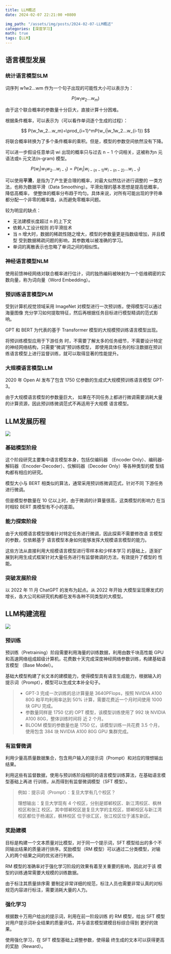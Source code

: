 ```yaml
---
title: LLM概述
date: 2024-02-07 22:21:00 +0800

img_path: "/assets/img/posts/2024-02-07-LLM概述"
categories: [深度学习]
math: true
tags: [LLM]
---
```


## 语言模型发展

### 统计语言模型SLM

词序列 w1w2...wm 作为一个句子出现的可能性大小可以表示为：

$$
P(w_1w_2...w_m)
$$

由于这个联合概率的参数量十分巨大，直接计算十分困难。

根据条件概率，可以表示为（可以看作单词逐个生成的过程）：

$$
P(w_1w_2...w_m)=\prod_{i=1}^mP(w_i|w_1w_2...w_{i-1})
$$

将联合概率转换为了多个条件概率的乘积。但是，模型的参数空间依然没有下降。

可以进一步假设任意单词 wi 出现的概率只与过去 n − 1 个词相关，这被称为n 元语法或n 元文法(n-gram) 模型。

$$
P(w_i|w_1w_2...w_{i-1})=P(w_i|w_{i-(n-1)}w_{i-(n-2)}...w_{i-1})
$$

可以使用**平滑**，是指为了产生更合理的概率，对最大似然估计进行调整的 一类方法，也称为数据平滑（Data Smoothing）。平滑处理的基本思想是提高低概率，降低高概率， 使整体的概率分布趋于均匀。具体来说，对所有可能出现的字符串都分配一个非零的概率值，从而避免零概率问题。

较为明显的缺点：

- 无法建模长度超过 n 的上下文
- 依赖人工设计规则 的平滑技术
- 当 n 增大时，数据的稀疏性随之增大，模型的参数量更是指数级增加，并且模型 受到数据稀疏问题的影响，其参数难以被准确的学习。
- 单词的离散表示也忽略了单词之间的相似性。

### 神经语言模型NLM

使用前馈神经网络对联合概率进行估计，词的独热编码被映射为一个低维稠密的实数向量，称为词向量（Word Embedding）。

### 预训练语言模型PLM

受到计算机视觉领域采用 ImageNet 对模型进行一次预训练，使得模型可以通过海量图像 充分学习如何提取特征，然后再根据任务目标进行模型精调的范式影响。

GPT 和 BERT 为代表的基于 Transformer 模型的大规模预训练语言模型出现。

将预训练模型应用于下游任务 时，不需要了解太多的任务细节，不需要设计特定的神经网络结构，只需要“微调”预训练模型， 即使用具体任务的标注数据在预训练语言模型上进行监督训练，就可以取得显著的性能提升。

### 大规模语言模型LLM

2020 年 Open AI 发布了包含 1750 亿参数的生成式大规模预训练语言模型 GPT-3。

由于大规模语言模型的参数量巨大， 如果在不同任务上都进行微调需要消耗大量的计算资源，因此预训练微调范式不再适用于大规模 语言模型。

## LLM发展历程

![](llm_path.png)

### 基础模型阶段

这个阶段研究主要集中语言模型本身，包括仅编码器 （Encoder Only）、编码器-解码器（Encoder-Decoder）、仅解码器（Decoder Only）等各种类型的模 型结构都有相应的研究。

模型大小与 BERT 相类似的算法，通常采用预训练微调范式，针对不同 下游任务进行微调。

但是模型参数量在 10 亿以上时，由于微调的计算量很高，这类模型的影响力 在当时相较 BERT 类模型有不小的差距。

### 能力探索阶段

由于大规模语言模型很难针对特定任务进行微调，因此探索不需要修改语 言模型的参数，仅依赖基于 语言模型本身如何能够发挥大规模语言模型的能力。

这些方法从直接利用大规模语言模型进行零样本和少样本学习 的基础上，逐渐扩展到利用生成式框架针对大量任务进行有监督微调的方法，有效提升了模型的 性能。

### 突破发展阶段

以 2022 年 11 月 ChatGPT 的发布为起点。从 2022 年开始 大模型呈现爆发式的增长，各大公司和研究机构都在发布各种不同类型的大模型。

## LLM构建流程

![](train_path.png)

### 预训练

预训练（Pretraining）阶段需要利用海量的训练数据，利用由数千块高性能 GPU 和高速网络组成超级计算机，花费数十天完成深度神经网络参数训练，构建基础语言模型 （Base Model）。

基础大模型构建了长文本的建模能力，使得模型具有语言生成能力，根据输入的 提示词（Prompt），模型可以生成文本补全句子。

>- GPT-3 完成一次训练的总计算量是 3640PFlops，按照 NVIDIA A100 80G 和平均利用率达到 50% 计算，需要花费近一个月时间使用 1000 块 GPU 完成。
>- 参数量同样是 1750 亿的 OPT 模型，该模型训练使用了 992 块 NVIDIA A100 80G，整体训练时间将 近 2 个月。
>- BLOOM 模型的参数量也是 1750 亿，该模型训练一共花费 3.5 个月，使用包含 384 块 NVIDIA A100 80G GPU 集群完成。

### 有监督微调

利用少量高质量数据集合，包含用户输入的提示词（Prompt）和对应的理想输出结果。

利用这些有监督数据，使用与预训练阶段相同的语言模型训练算法，在基础语言模型基础上再进 行训练，从而得到有监督微调模型（SFT 模型）。

> 例如：提示词（Prompt）：复旦大学有几个校区？
>
> 理想输出：复旦大学现有 4 个校区，分别是邯郸校区、新江湾校区、枫林校区和张江 校区。其中邯郸校区是复旦大学的主校区，邯郸校区与新江湾校区都位于杨浦区，枫林校区 位于徐汇区，张江校区位于浦东新区。

### 奖励建模

目标是构建一个文本质量对比模型，对于同一个提示词，SFT 模型给出的多个不同输出结果的质量进行排序。奖励模型（RM 模型）可以通过二分类模型，对输 入的两个结果之间的优劣进行判断。

RM 模型的准确率对于强化学习阶段的效果有着至关重要的影响，因此对于该 模型的训练通常需要大规模的训练数据。

由于标注其质量排序需 要制定非常详细的规范，标注人员也需要非常认真的对标规范内容进行标注，需要消耗大量的人力。

### 强化学习

根据数十万用户给出的提示词，利用在前一阶段训练 的 RM 模型，给出 SFT 模型对用户提示词补全结果的质量评估，并与语言模型建模目标综合得到 更好的效果。

使用强化学习，在 SFT 模型基础上调整参数，使得最 终生成的文本可以获得更高的奖励（Reward）。